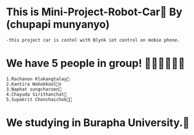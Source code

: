 # This is Mini-Project-Robot-Car🚖 By (chupapi munyanyo)
	-this project car is contol with Blynk iot control on mobie phone.
# We have 5 people in group! 🧑👦👨👧👱‍♀️
	1.Rachanon Klakangtalay🧑
	2.Kantira Wahokkool👱‍♀️
	3.Naphat sungcharoen👦
	4.Chayuda Sirithanchat👧
	5.Supakrit Chonchaichok👨‍🦰
# We studying in Burapha University.🥇
